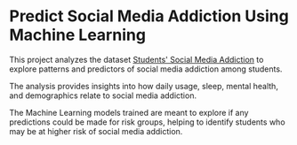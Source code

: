 # Predict Social Media Addiction Using Machine Learning

This project analyzes the dataset [Students' Social Media Addiction](https://www.kaggle.com/datasets/adilshamim8/social-media-addiction-vs-relationships) to explore patterns and predictors of social media addiction among students.

The analysis provides insights into how daily usage, sleep, mental health, and demographics relate to social media addiction.

The Machine Learning models trained are meant to explore if any predictions could be made for risk groups, helping to identify students who may be at higher risk of social media addiction.
